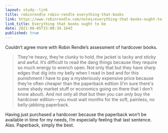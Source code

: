 ```yaml
---
layout: study--link
title: robinrendle robin-rendle everything-that-books
link: https://www.robinrendle.com/notes/everything-that-books-ought-to-be
link_title: Everything that books ought to be
date: 2021-06-05T15:00:34.164Z
published: true
---
```

Couldn’t agree more with Robin Rendle’s assessment of hardcover books.

> They're heavy, they’re clunky to hold, the jacket is tacky and sticky and awful. It’s difficult to read the dang things because they require so much energy to wrench open. Not only that but they have sharp edges that dig into my belly when I read in bed and for this punishment I have to pay a mysteriously expensive price because they’re often cheaper than the paperback edition (I'm sure there's some shady market stuff or economics going on there that I don’t know about). And not only all *that* but then you can *only* buy the hardcover edition—you must wait months for the soft, painless, no belly-jabbing paperback.

Having just purchased a hardcover because the paperback won’t be available in time for my needs, I’m especially feeling that last sentence. Alas. Paperback, simply the best.